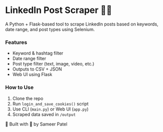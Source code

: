 # LinkedIn Post Scraper 🕵️‍♂️

A Python + Flask-based tool to scrape LinkedIn posts based on keywords, date range, and post types using Selenium.

### Features
- Keyword & hashtag filter
- Date range filter
- Post type filter (text, image, video, etc.)
- Outputs to CSV + JSON
- Web UI using Flask

### How to Use
1. Clone the repo
2. Run `login_and_save_cookies()` script
3. Use CLI (`main.py`) or Web UI (`app.py`)
4. Scraped data saved in `/output`

🚀 Built with 💖 by Sameer Patel
